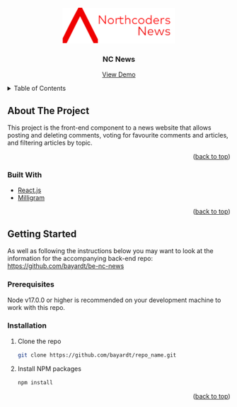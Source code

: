 <div id="top"></div>

<!-- PROJECT LOGO -->
<br />
<div align="center">
  <a href="https://github.com/bayardt/nc_news">
    <img src="src/images/NCNewsLogo.png" alt="Logo" height="80">
  </a>

<h3 align="center">NC News</h3>

  <p align="center">
    <a href="https://bayardt-nc-news.netlify.app/">View Demo</a>
  </p>
</div>



<!-- TABLE OF CONTENTS -->
<details>
  <summary>Table of Contents</summary>
  <ol>
    <li>
      <a href="#about-the-project">About The Project</a>
      <ul>
        <li><a href="#built-with">Built With</a></li>
      </ul>
    </li>
    <li>
      <a href="#getting-started">Getting Started</a>
      <ul>
        <li><a href="#prerequisites">Prerequisites</a></li>
        <li><a href="#installation">Installation</a></li>
      </ul>
    </li>
  </ol>
</details>



<!-- ABOUT THE PROJECT -->
## About The Project

This project is the front-end component to a news website that allows posting and deleting comments, voting for favourite comments and articles, and filtering articles by topic.

<p align="right">(<a href="#top">back to top</a>)</p>



### Built With

* [React.js](https://reactjs.org/)
* [Milligram](https://milligram.io)

<p align="right">(<a href="#top">back to top</a>)</p>



<!-- GETTING STARTED -->
## Getting Started

As well as following the instructions below you may want to look at the information for the accompanying back-end repo: https://github.com/bayardt/be-nc-news

### Prerequisites

Node v17.0.0 or higher is recommended on your development machine to work with this repo.

### Installation

1. Clone the repo
   ```sh
   git clone https://github.com/bayardt/repo_name.git
   ```
2. Install NPM packages
   ```sh
   npm install
   ```

<p align="right">(<a href="#top">back to top</a>)</p>
